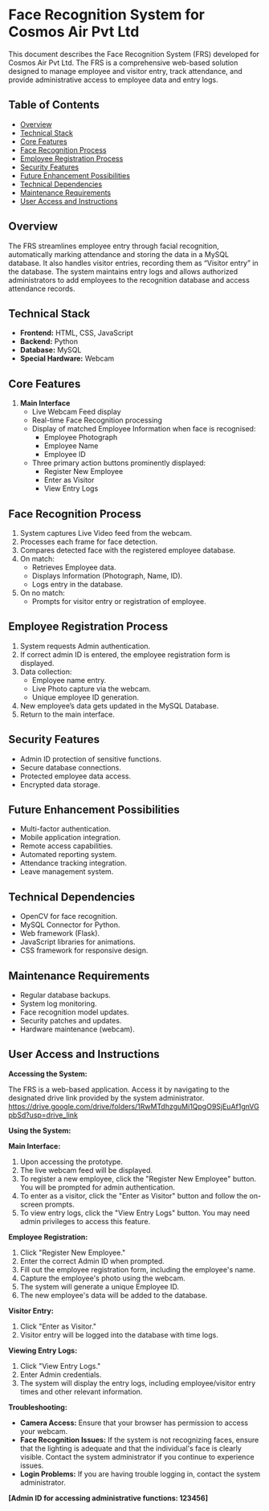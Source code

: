 # Face Recognition System for Cosmos Air Pvt Ltd

This document describes the Face Recognition System (FRS) developed for Cosmos Air Pvt Ltd. The FRS is a comprehensive web-based solution designed to manage employee and visitor entry, track attendance, and provide administrative access to employee data and entry logs.

## Table of Contents

*   [Overview](#overview)
*   [Technical Stack](#technical-stack)
*   [Core Features](#core-features)
*   [Face Recognition Process](#face-recognition-process)
*   [Employee Registration Process](#employee-registration-process)
*   [Security Features](#security-features)
*   [Future Enhancement Possibilities](#future-enhancement-possibilities)
*   [Technical Dependencies](#technical-dependencies)
*   [Maintenance Requirements](#maintenance-requirements)
*   [User Access and Instructions](#user-access-and-instructions)

## Overview

The FRS streamlines employee entry through facial recognition, automatically marking attendance and storing the data in a MySQL database. It also handles visitor entries, recording them as “Visitor entry” in the database. The system maintains entry logs and allows authorized administrators to add employees to the recognition database and access attendance records.

## Technical Stack

*   **Frontend:** HTML, CSS, JavaScript
*   **Backend:** Python
*   **Database:** MySQL
*   **Special Hardware:** Webcam

## Core Features

1.  **Main Interface**
    *   Live Webcam Feed display
    *   Real-time Face Recognition processing
    *   Display of matched Employee Information when face is recognised:
        *   Employee Photograph
        *   Employee Name
        *   Employee ID
    *   Three primary action buttons prominently displayed:
        *   Register New Employee
        *   Enter as Visitor
        *   View Entry Logs

## Face Recognition Process

1.  System captures Live Video feed from the webcam.
2.  Processes each frame for face detection.
3.  Compares detected face with the registered employee database.
4.  On match:
    *   Retrieves Employee data.
    *   Displays Information (Photograph, Name, ID).
    *   Logs entry in the database.
5.  On no match:
    *   Prompts for visitor entry or registration of employee.

## Employee Registration Process

1.  System requests Admin authentication.
2.  If correct admin ID is entered, the employee registration form is displayed.
3.  Data collection:
    *   Employee name entry.
    *   Live Photo capture via the webcam.
    *   Unique employee ID generation.
4.  New employee’s data gets updated in the MySQL Database.
5.  Return to the main interface.

## Security Features

*   Admin ID protection of sensitive functions.
*   Secure database connections.
*   Protected employee data access.
*   Encrypted data storage. 

## Future Enhancement Possibilities

*   Multi-factor authentication.
*   Mobile application integration.
*   Remote access capabilities.
*   Automated reporting system.
*   Attendance tracking integration.
*   Leave management system.

## Technical Dependencies

*   OpenCV for face recognition.
*   MySQL Connector for Python.
*   Web framework (Flask).
*   JavaScript libraries for animations.
*   CSS framework for responsive design.

## Maintenance Requirements

*   Regular database backups.
*   System log monitoring.
*   Face recognition model updates.
*   Security patches and updates.
*   Hardware maintenance (webcam).

## User Access and Instructions

**Accessing the System:**

The FRS is a web-based application. Access it by navigating to the designated drive link provided by the system administrator. https://drive.google.com/drive/folders/1RwMTdhzguMi1QpgO9SjEuAf1gnVGpbSd?usp=drive_link

**Using the System:**

**Main Interface:**

1.  Upon accessing the prototype. 
2.  The live webcam feed will be displayed.
3.  To register a new employee, click the "Register New Employee" button. You will be prompted for admin authentication.
4.  To enter as a visitor, click the "Enter as Visitor" button and follow the on-screen prompts.
5.  To view entry logs, click the "View Entry Logs" button. You may need admin privileges to access this feature.

**Employee Registration:**

1.  Click "Register New Employee."
2.  Enter the correct Admin ID when prompted.
3.  Fill out the employee registration form, including the employee's name.
4.  Capture the employee's photo using the webcam.
5.  The system will generate a unique Employee ID.
6.  The new employee's data will be added to the database.

**Visitor Entry:**

1.  Click "Enter as Visitor."
2.  Visitor entry will be logged into the database with time logs.

**Viewing Entry Logs:**

1.  Click "View Entry Logs."
2.  Enter Admin credentials.
3.  The system will display the entry logs, including employee/visitor entry times and other relevant information.

**Troubleshooting:**

*   **Camera Access:** Ensure that your browser has permission to access your webcam.
*   **Face Recognition Issues:** If the system is not recognizing faces, ensure that the lighting is adequate and that the individual's face is clearly visible. Contact the system administrator if you continue to experience issues.
*   **Login Problems:** If you are having trouble logging in, contact the system administrator.



**[Admin ID for accessing administrative functions: 123456]**
